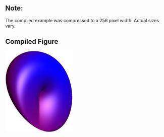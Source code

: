 Note:
-----

The compiled example was compressed to a 256
pixel width. Actual sizes vary.

Compiled Figure
---------------
![Example](Real_Projective_Plane.png)

